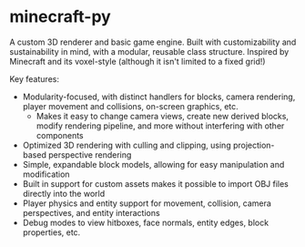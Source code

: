# minecraft-py
A custom 3D renderer and basic game engine. Built with customizability and sustainability in mind, with a modular, reusable class structure. Inspired by Minecraft and its voxel-style (although it isn't limited to a fixed grid!)

Key features:
- Modularity-focused, with distinct handlers for blocks, camera rendering, player movement and collisions, on-screen graphics, etc.
  - Makes it easy to change camera views, create new derived blocks, modify rendering pipeline, and more without interfering with other components
- Optimized 3D rendering with culling and clipping, using projection-based perspective rendering
- Simple, expandable block models, allowing for easy manipulation and modification
- Built in support for custom assets makes it possible to import OBJ files directly into the world
- Player physics and entity support for movement, collision, camera perspectives, and entity interactions
- Debug modes to view hitboxes, face normals, entity edges, block properties, etc.
